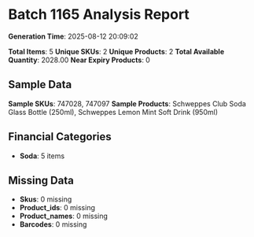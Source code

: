# Batch 1165 Analysis Report

**Generation Time**: 2025-08-12 20:09:02

**Total Items**: 5
**Unique SKUs**: 2
**Unique Products**: 2
**Total Available Quantity**: 2028.00
**Near Expiry Products**: 0

## Sample Data
**Sample SKUs**: 747028, 747097
**Sample Products**: Schweppes Club Soda Glass Bottle (250ml), Schweppes Lemon Mint Soft Drink (950ml)

## Financial Categories
- **Soda**: 5 items

## Missing Data
- **Skus**: 0 missing
- **Product_ids**: 0 missing
- **Product_names**: 0 missing
- **Barcodes**: 0 missing
